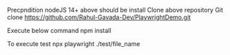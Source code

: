 Precpndition 
nodeJS 14+ above should be install
Clone above repository 
Git clone https://github.com/Rahul-Gavada-Dev/PlaywrightDemo.git

Execute below command
npm install


To execute test
npx playwright ./test/file_name

